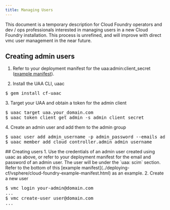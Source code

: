 ```yaml
---
title: Managing Users
---
```


This document is a temporary description for Cloud Foundry operators and dev / ops professionals interested in managing users in a new Cloud Foundry installation. This process is unrefined, and will improve with direct vmc user management in the near future.

## Creating admin users

1. Refer to your deployment manifest for the uaa:admin:client_secret ([example manifest](../deploying-cf/vsphere/cloud-foundry-example-manifest.html)).

2. Install the UAA CLI, uaac
<pre class="terminal">
$ gem install cf-uaac
</pre class="terminal">

3. Target your UAA and obtain a token for the admin client
<pre class="terminal">
$ uaac target uaa.your_domain.com
$ uaac token client get admin -s admin_client_secret
</pre class="terminal"> 

4. Create an admin user and add them to the admin group
<pre class="terminal">
$ uaac user add admin_username -p admin_password --emails admin_user_email_address
$ uaac member add cloud_controller.admin admin_username
</pre class="terminal">

## Creating users

1. Use the credentials of an admin user created using uaac as above, or refer to your deployment manifest for the email and password of an admin user. The user will be under the `uaa: scim` section. Refer to the bottom of this [example manifest](../deploying-cf/vsphere/cloud-foundry-example-manifest.html) as an example.

2. Create a new user
<pre class="terminal">
$ vmc login your-admin@domain.com
...
$ vmc create-user user@domain.com
...
</pre class="terminal">
